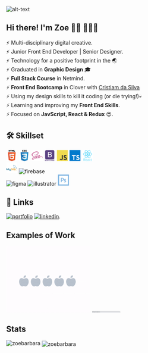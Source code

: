 ![alt-text](https://github.com/zoesita/zoesita/blob/main/1.png)

## Hi there! I'm **Zoe** 👋🏼 👩🏼‍💻

⚡ Multi-disciplinary digital creative.  
⚡ Junior Front End Developer | Senior Designer.  
⚡ Technology for a positive footprint in the 🌏   
⚡ Graduated in **Graphic Design** 🎓  
⚡ **Full Stack Course** in Netmind.  
⚡ **Front End Bootcamp** in Clover with [Cristiam da Silva](https://github.com/cristiam86)  
⚡ Using my design skills to kill it coding (or die trying!)💀  
⚡ Learning and improving my **Front End Skills**.  
⚡ Focused on  **JavScript, React & Redux** 😍. 
  
   
   
## 🛠 Skillset
<p align="left">
<img src="https://raw.githubusercontent.com/devicons/devicon/master/icons/html5/html5-original-wordmark.svg" alt="html5" width="30" height="30"/>
<img src="https://raw.githubusercontent.com/devicons/devicon/master/icons/css3/css3-original-wordmark.svg" alt="css3" width="30" height="30"/>
<img src="https://raw.githubusercontent.com/devicons/devicon/master/icons/sass/sass-original.svg" alt="sass" width="30" height="30"/>
<img src="https://raw.githubusercontent.com/devicons/devicon/master/icons/bootstrap/bootstrap-plain-wordmark.svg" alt="bootstrap" width="30" height="30"/>  
<img src="https://raw.githubusercontent.com/devicons/devicon/master/icons/javascript/javascript-original.svg" alt="javascript" width="30" height="30"/>
<img src="https://raw.githubusercontent.com/devicons/devicon/master/icons/typescript/typescript-original.svg" alt="typescript" width="30" height="30"/>
<img src="https://raw.githubusercontent.com/devicons/devicon/master/icons/react/react-original-wordmark.svg" alt="react" width="30" height="30"/>
</br>
<img src="https://raw.githubusercontent.com/devicons/devicon/master/icons/mysql/mysql-original-wordmark.svg" alt="mysql" width="30" height="30"/>
<img src="https://www.vectorlogo.zone/logos/firebase/firebase-icon.svg" alt="firebase" width="30" height="30"/>
</br>
<img src="https://www.vectorlogo.zone/logos/figma/figma-icon.svg" alt="figma" width="30" height="30"/>  
<img src="https://www.vectorlogo.zone/logos/adobe_illustrator/adobe_illustrator-icon.svg" alt="illustrator" width="30" height="30"/>
<img src="https://raw.githubusercontent.com/devicons/devicon/master/icons/photoshop/photoshop-line.svg" alt="photoshop" width="30" height="30"/>
</p>


## 🔗 Links
[![portfolio](https://img.shields.io/badge/my_portfolio-000?style=for-the-badge&logo=ko-fi&logoColor=white)](https://katherinempeterson.com/)
[![linkedin](https://img.shields.io/badge/linkedin-0A66C2?style=for-the-badge&logo=linkedin&logoColor=white)](https://www.linkedin.com/). 


## Examples of Work
<a href="https://codepen.io/zoesita/pen/bGRMoWK" target="_blank"> <img src="https://github.com/zoebarbara/zoebarbara/blob/main/rating.gif" width="45%" height='auto'/></a> 
<a href="https://codepen.io/zoesita/full/oNwddOg" target="_blank"> <img src="https://github.com/zoebarbara/zoebarbara/blob/main/stripes.gif" width="45%" height='auto'/></a> 
## Stats
<p><img align="left" src="https://github-readme-stats.vercel.app/api/top-langs?username=zoebarbara&show_icons=true&locale=en&layout=compact" alt="zoebarbara" /></p>

<p>&nbsp;<img align="center" src="https://github-readme-stats.vercel.app/api?username=zoebarbara&show_icons=true&locale=en" alt="zoebarbara" /></p>
